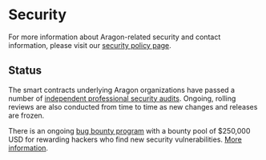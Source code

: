 # Security

For more information about Aragon-related security and contact information, please visit our [security policy page](https://wiki.aragon.org/association/security/).

## Status

The smart contracts underlying Aragon organizations have passed a number of [independent professional security audits](https://wiki.aragon.org/association/security/). Ongoing, rolling reviews are also conducted from time to time as new changes and releases are frozen.

There is an ongoing [bug bounty program](https://wiki.aragon.org/dev/bug_bounty/) with a bounty pool of $250,000 USD for rewarding hackers who find new security vulnerabilities. [More information](https://wiki.aragon.org/dev/bug_bounty/).
